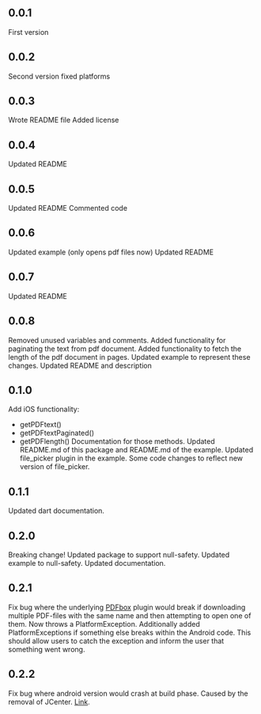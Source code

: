 ## 0.0.1

First version

## 0.0.2

Second version fixed platforms

## 0.0.3

Wrote README file
Added license

## 0.0.4

Updated README

## 0.0.5

Updated README
Commented code

## 0.0.6

Updated example (only opens pdf files now)
Updated README

## 0.0.7

Updated README

## 0.0.8

Removed unused variables and comments.
Added functionality for paginating the text from pdf document.
Added functionality to fetch the length of the pdf document in pages.
Updated example to represent these changes.
Updated README and description

## 0.1.0

Add iOS functionality:

- getPDFtext()
- getPDFtextPaginated()
- getPDFlength()
Documentation for those methods.
Updated README.md of this package and README.md of the example.
Updated file_picker plugin in the example. Some code changes to reflect new version of file_picker.

## 0.1.1

Updated dart documentation.

## 0.2.0

Breaking change! Updated package to support null-safety. Updated example to null-safety. Updated documentation.

## 0.2.1

Fix bug where the underlying [PDFbox](https://github.com/TomRoush/PdfBox-Android) plugin would break if downloading multiple PDF-files with the same name and then attempting to open one of them. Now throws a PlatformException. Additionally added PlatformExceptions if something else breaks within the Android code. This should allow users to catch the exception and inform the user that something went wrong.

## 0.2.2

Fix bug where android version would crash at build phase. Caused by the removal of JCenter. [Link](https://github.com/thevikke/read_pdf_text/issues/9).
